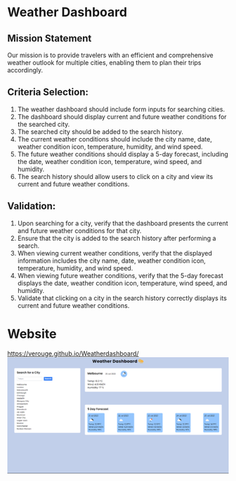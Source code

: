 # Weather Dashboard

## Mission Statement

Our mission is to provide travelers with an efficient and comprehensive weather outlook for multiple cities, enabling them to plan their trips accordingly.

## Criteria Selection:

1. The weather dashboard should include form inputs for searching cities.
2. The dashboard should display current and future weather conditions for the searched city.
3. The searched city should be added to the search history.
4. The current weather conditions should include the city name, date, weather condition icon, temperature, humidity, and wind speed.
5. The future weather conditions should display a 5-day forecast, including the date, weather condition icon, temperature, wind speed, and humidity.
6. The search history should allow users to click on a city and view its current and future weather conditions.

## Validation:

1. Upon searching for a city, verify that the dashboard presents the current and future weather conditions for that city.
2. Ensure that the city is added to the search history after performing a search.
3. When viewing current weather conditions, verify that the displayed information includes the city name, date, weather condition icon, temperature, humidity, and wind speed.
4. When viewing future weather conditions, verify that the 5-day forecast displays the date, weather condition icon, temperature, wind speed, and humidity.
5. Validate that clicking on a city in the search history correctly displays its current and future weather conditions.

# Website

https://verouge.github.io/Weatherdashboard/
![Screenshot](/assets/img/website-img.png)
